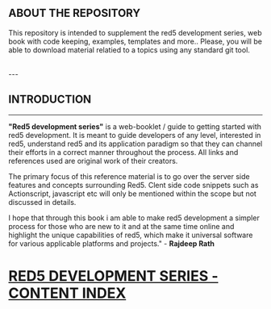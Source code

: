 
## ABOUT THE REPOSITORY

This repository is intended to supplement the red5 development series, web book with code keeping, examples, templates and more.. Please, you will be able to download material relatied to a topics using any standard git tool.


<br>
---
<br>

## INTRODUCTION

---
**"Red5 development series"** is a web-booklet / guide to getting started with red5 development. It is meant to guide developers of any level, interested in red5, understand red5 and its application paradigm so that they can channel their efforts in a correct manner throughout the process. All links and references used are original work of their creators.

The primary focus of this reference material is to go over the server side features and concepts surrounding Red5. Clent side code snippets such as Actionscript, javascript etc  will only be mentioned within the scope but not discussed in details.

I hope that through this book i am able to make red5 development a simpler process for those who are new to it and at the same time online and highlight the unique capabilities of red5, which make it universal software for various applicable platforms and projects." - __Rajdeep Rath__


# [RED5 DEVELOPMENT SERIES - CONTENT INDEX](Red5-Development-Series)
